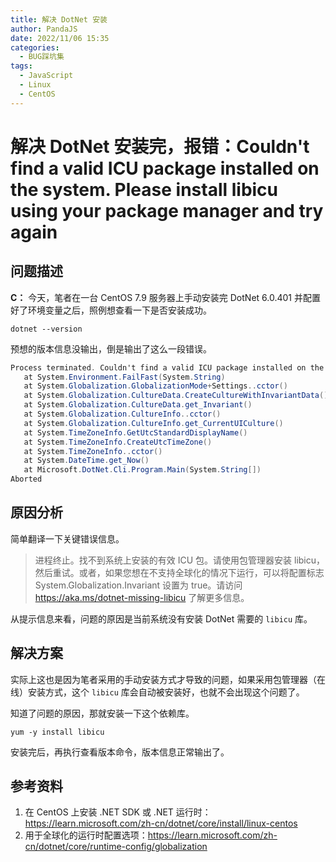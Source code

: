 ```yaml
---
title: 解决 DotNet 安装
author: PandaJS
date: 2022/11/06 15:35
categories:
  - BUG踩坑集
tags:
  - JavaScript
  - Linux
  - CentOS
---
```


# 解决 DotNet 安装完，报错：Couldn't find a valid ICU package installed on the system. Please install libicu using your package manager and try again

## 问题描述

**C：** 今天，笔者在一台 CentOS 7.9 服务器上手动安装完 DotNet 6.0.401 并配置好了环境变量之后，照例想查看一下是否安装成功。

```shell
dotnet --version
```

预想的版本信息没输出，倒是输出了这么一段错误。

```c#
Process terminated. Couldn't find a valid ICU package installed on the system. Please install libicu using your package manager and try again. Alternatively you can set the configuration flag System.Globalization.Invariant to true if you want to run with no globalization support. Please see https://aka.ms/dotnet-missing-libicu for more information.
   at System.Environment.FailFast(System.String)
   at System.Globalization.GlobalizationMode+Settings..cctor()
   at System.Globalization.CultureData.CreateCultureWithInvariantData()
   at System.Globalization.CultureData.get_Invariant()
   at System.Globalization.CultureInfo..cctor()
   at System.Globalization.CultureInfo.get_CurrentUICulture()
   at System.TimeZoneInfo.GetUtcStandardDisplayName()
   at System.TimeZoneInfo.CreateUtcTimeZone()
   at System.TimeZoneInfo..cctor()
   at System.DateTime.get_Now()
   at Microsoft.DotNet.Cli.Program.Main(System.String[])
Aborted
```

<!-- more -->

## 原因分析

简单翻译一下关键错误信息。

> 进程终止。找不到系统上安装的有效 ICU 包。请使用包管理器安装 libicu，然后重试。或者，如果您想在不支持全球化的情况下运行，可以将配置标志 System.Globalization.Invariant 设置为 true。请访问 <https://aka.ms/dotnet-missing-libicu> 了解更多信息。

从提示信息来看，问题的原因是当前系统没有安装 DotNet 需要的 `libicu` 库。

## 解决方案

实际上这也是因为笔者采用的手动安装方式才导致的问题，如果采用包管理器（在线）安装方式，这个 `libicu` 库会自动被安装好，也就不会出现这个问题了。

知道了问题的原因，那就安装一下这个依赖库。

```shell
yum -y install libicu
```

安装完后，再执行查看版本命令，版本信息正常输出了。

## 参考资料

1. 在 CentOS 上安装 .NET SDK 或 .NET 运行时：<https://learn.microsoft.com/zh-cn/dotnet/core/install/linux-centos>
2. 用于全球化的运行时配置选项：<https://learn.microsoft.com/zh-cn/dotnet/core/runtime-config/globalization>
